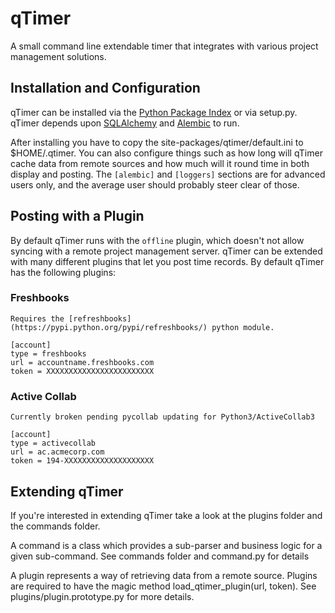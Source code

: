 # qTimer #

A small command line extendable timer that integrates with various project
management solutions.

## Installation and Configuration ##

qTimer can be installed via the 
[Python Package Index](http://pypi.python.org/pypi/qTimer) or via setup.py.  
qTimer depends upon [SQLAlchemy](http://pypi.python.org/pypi/SQLAlchemy) 
and [Alembic](http://pypi.python.org/pypi/alembic) to run.

After installing you have to copy the site-packages/qtimer/default.ini to
$HOME/.qtimer. You can also configure things such as how long will qTimer 
cache data from remote sources and how much will
it round time in both display and posting.  The `[alembic]` and `[loggers]`
sections are for advanced users only, and the average user should probably
steer clear of those.

## Posting with a Plugin ##

By default qTimer runs with the `offline` plugin, which doesn't not allow 
syncing with a remote project management server.  qTimer can be extended 
with many different plugins that let you post time records. By default qTimer
has the following plugins:

### Freshbooks ###

`Requires the [refreshbooks](https://pypi.python.org/pypi/refreshbooks/) python module.`

```
[account]
type = freshbooks
url = accountname.freshbooks.com
token = XXXXXXXXXXXXXXXXXXXXXXXX
```

### Active Collab ###

`Currently broken pending pycollab updating for Python3/ActiveCollab3`

```
[account]
type = activecollab
url = ac.acmecorp.com
token = 194-XXXXXXXXXXXXXXXXXXXX
```

## Extending qTimer ##

If you're interested in extending qTimer take a look at the plugins folder
and the commands folder.

A command is a class which provides a sub-parser and business logic
for a given sub-command. See commands folder and command.py for details

A plugin represents a way of retrieving data from a remote source.  Plugins
are required to have the magic method load_qtimer_plugin(url, token).  See
plugins/plugin.prototype.py for more details.
